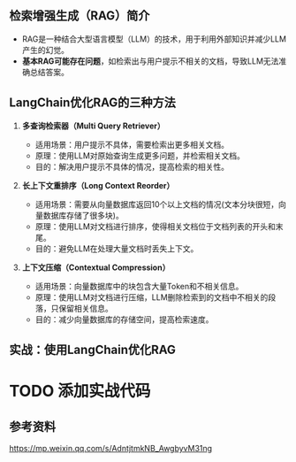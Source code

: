 ## 检索增强生成（RAG）简介
- RAG是一种结合大型语言模型（LLM）的技术，用于利用外部知识并减少LLM产生的幻觉。
- **基本RAG可能存在问题**，如检索出与用户提示不相关的文档，导致LLM无法准确总结答案。

## LangChain优化RAG的三种方法
1. **多查询检索器（Multi Query Retriever）**
   - 适用场景：用户提示不具体，需要检索出更多相关文档。
   - 原理：使用LLM对原始查询生成更多问题，并检索相关文档。
   - 目的：解决用户提示不具体的情况，提高检索的相关性。

2. **长上下文重排序（Long Context Reorder）**
   - 适用场景：需要从向量数据库返回10个以上文档的情况(文本分块很短，向量数据库存储了很多块)。
   - 原理：使用LLM对文档进行排序，使得相关文档位于文档列表的开头和末尾。
   - 目的：避免LLM在处理大量文档时丢失上下文。

3. **上下文压缩（Contextual Compression）**
   - 适用场景：向量数据库中的块包含大量Token和不相关信息。
   - 原理：使用LLM对文档进行压缩，LLM删除检索到的文档中不相关的段落，只保留相关信息。
   - 目的：减少向量数据库的存储空间，提高检索速度。


## 实战：使用LangChain优化RAG
# TODO 添加实战代码
 
## 参考资料 
https://mp.weixin.qq.com/s/AdntjtmkNB_AwgbyvM31ng